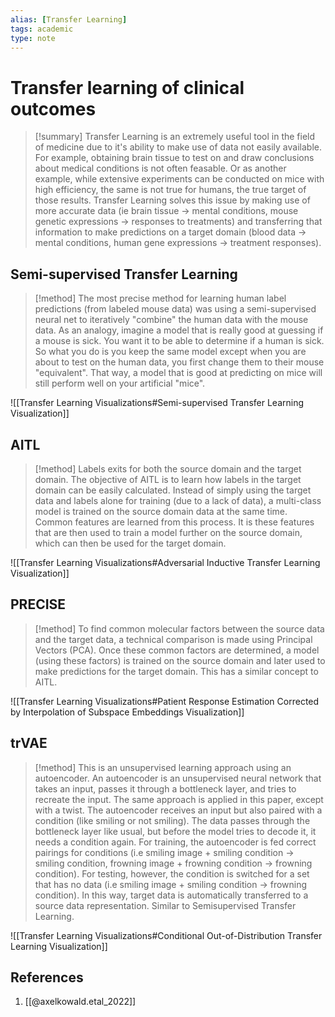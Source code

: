 ```yaml
---
alias: [Transfer Learning]
tags: academic
type: note
---
```

# Transfer learning of clinical outcomes

> [!summary] 
> Transfer Learning is an extremely useful tool in the field of medicine due to it's ability to make use of data not easily available. For example, obtaining brain tissue to test on and draw conclusions about medical conditions is not often feasable. Or as another example, while extensive experiments can be conducted on mice with high efficiency, the same is not true for humans, the true target of those results. Transfer Learning solves this issue by making use of more accurate data (ie brain tissue -> mental conditions, mouse genetic expressions -> responses to treatments) and transferring that information to make predictions on a target domain (blood data -> mental conditions, human gene expressions -> treatment responses).

## Semi-supervised Transfer Learning

> [!method] 
> The most precise method for learning human label predictions (from labeled mouse data) was using a semi-supervised neural net to iteratively "combine" the human data with the mouse data. As an analogy, imagine a model that is really good at guessing if a mouse is sick. You want it to be able to determine if a human is sick. So what you do is you keep the same model except when you are about to test on the human data, you first change them to their mouse "equivalent". That way, a model that is good at predicting on mice will still perform well on your artificial "mice".

![[Transfer Learning Visualizations#Semi-supervised Transfer Learning Visualization]]

## AITL

> [!method] 
> Labels exits for both the source domain and the target domain. The objective of AITL is to learn how labels in the target domain can be easily calculated. Instead of simply using the target data and labels alone for training (due to a lack of data), a multi-class model is trained on the source domain data at the same time. Common features are learned from this process. It is these features that are then used to train a model further on the source domain, which can then be used for the target domain.

![[Transfer Learning Visualizations#Adversarial Inductive Transfer Learning Visualization]]

## PRECISE

> [!method] 
> To find common molecular factors between the source data and the target data, a technical comparison is made using Principal Vectors (PCA). Once these common factors are determined, a model (using these factors) is trained on the source domain and later used to make predictions for the target domain. This has a similar concept to AITL.

![[Transfer Learning Visualizations#Patient Response Estimation Corrected by Interpolation of Subspace Embeddings Visualization]]

## trVAE

> [!method]
> This is an unsupervised learning approach using an autoencoder. An autoencoder is an unsupervised neural network that takes an input, passes it through a bottleneck layer, and tries to recreate the input. The same approach is applied in this paper, except with a twist. The autoencoder receives an input but also paired with a condition (like smiling or not smiling). The data passes through the bottleneck layer like usual, but before the model tries to decode it, it needs a condition again. For training, the autoencoder is fed correct pairings for conditions (i.e smiling image + smiling condition -> smiling condition, frowning image + frowning condition -> frowning condition). For testing, however, the condition is switched for a set that has no data (i.e smiling image + smiling condition -> frowning condition). In this way, target data is automatically transferred to a source data representation. Similar to Semisupervised Transfer Learning.

![[Transfer Learning Visualizations#Conditional Out-of-Distribution Transfer Learning Visualization]]

## References
1. [[@axelkowald.etal_2022]]